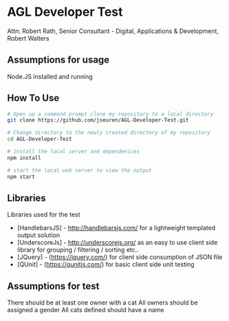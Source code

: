 # AGL Developer Test
Attn: Robert Rath, Senior Consultant - Digital, Applications &amp; Development, Robert Walters

## Assumptions for usage
Node.JS installed and running

## How To Use
```bash
# Open up a command prompt clone my repository to a local directory
git clone https://github.com/jseuren/AGL-Developer-Test.git

# Change directory to the newly created directory of my repository
cd AGL-Developer-Test

# install the local server and dependenices
npm install

# start the local web server to view the output
npm start
```

## Libraries

Libraries used for the test

- [HandlebarsJS] - http://handlebarsjs.com/ for a lightweight templated output solution
- [UnderscoreJs] - http://underscorejs.org/ as an easy to use client side library for grouping / filtering / sorting etc..
- [JQuery] - (https://jquery.com/) for client side consumption of JSON file
- [QUnit] - (https://qunitjs.com/) for basic client side unit testing

## Assumptions for test

There should be at least one owner with a cat
All owners should be assigned a gender
All cats defined should have a name